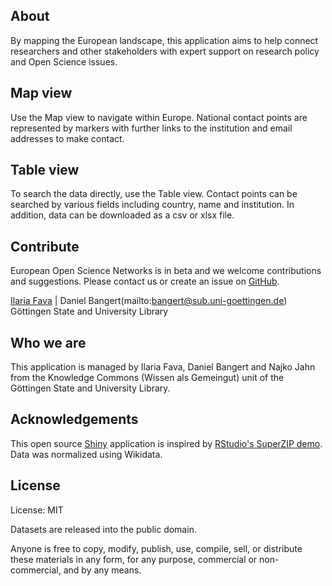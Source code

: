 ## About 

By mapping the European landscape, this application aims to help connect researchers and other stakeholders with expert support on research policy and Open Science issues.

## Map view

Use the Map view to navigate within Europe. National contact points are represented by markers with further links to the institution and email addresses to make contact.

## Table view

To search the data directly, use the Table view. Contact points can be searched by various fields including country, name and institution. In addition, data can be downloaded as a csv or xlsx file. 

## Contribute

European Open Science Networks is in beta and we welcome contributions and suggestions. Please contact us or create an issue on [GitHub](https://github.com/subugoe/eu_open_science_networks_map).

[Ilaria Fava](mailto:fava@sub.uni-goettingen.de) | Daniel Bangert(mailto:bangert@sub.uni-goettingen.de)
Göttingen State and University Library

## Who we are

This application is managed by Ilaria Fava, Daniel Bangert and Najko Jahn from the Knowledge Commons (Wissen als Gemeingut) unit of the Göttingen State and University Library. 

## Acknowledgements

This open source [Shiny](https://shiny.rstudio.com/) application is inspired by [RStudio's SuperZIP demo](https://github.com/rstudio/shiny-examples/tree/master/063-superzip-example). Data was normalized using Wikidata.

## License

License: MIT

Datasets are released into the public domain.

Anyone is free to copy, modify, publish, use, compile, sell, or distribute these materials in any form, for any purpose, commercial or non-commercial, and by any means.

